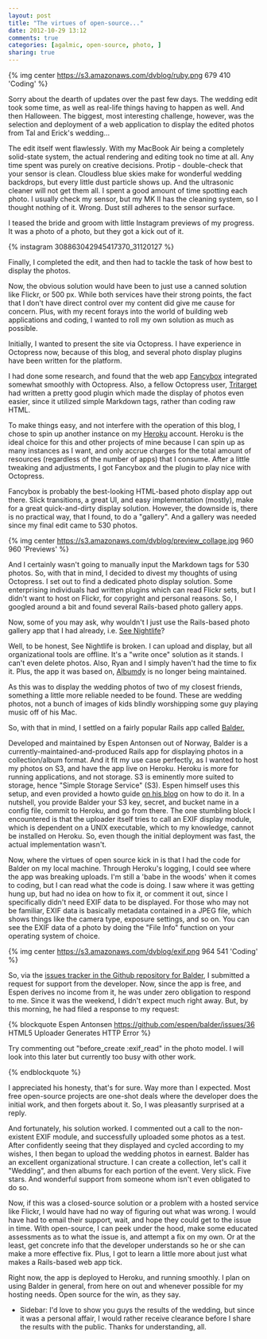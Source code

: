 ```yaml
---
layout: post
title: "The virtues of open-source..."
date: 2012-10-29 13:12
comments: true
categories: [agalmic, open-source, photo, ]
sharing: true
---
```


{% img center https://s3.amazonaws.com/dvblog/ruby.png 679 410 'Coding' %}

Sorry about the dearth of updates over the past few days. The wedding edit took some time, as well as real-life things having to happen as well. And then Halloween. The biggest, most interesting challenge, however, was the selection and deployment of a web application to display the edited photos from Tal and Erick's wedding...

<!-- more -->

The edit itself went flawlessly. With my MacBook Air being a completely solid-state system, the actual rendering and editing took no time at all. Any time spent was purely on creative decisions. Protip - double-check that your sensor is clean. Cloudless blue skies make for wonderful wedding backdrops, but every little dust particle shows up. And the ultrasonic cleaner will not get them all. I spent a good amount of time spotting each photo. I usually check my sensor, but my MK II has the cleaning system, so I thought nothing of it. Wrong. Dust still adheres to the sensor surface. 

I teased the bride and groom with little Instagram previews of my progress. It was a photo of a photo, but they got a kick out of it. 

{% instagram 308863042945417370_31120127 %}

Finally, I completed the edit, and then had to tackle the task of how best to display the photos. 

Now, the obvious solution would have been to just use a canned solution like Flickr, or 500 px. While both services have their strong points, the fact that I don't have direct control over my content did give me cause for concern. Plus, with my recent forays into the world of building web applications and coding, I wanted to roll my own solution as much as possible. 

Initially, I wanted to present the site via Octopress. I have experience in Octopress now, because of this blog, and several photo display plugins have been written for the platform. 

I had done some research, and found that the web app <a href="http://fancyapps.com/fancybox">Fancybox</a> integrated somewhat smoothly with Octopress. Also, a fellow Octopress user, <a href="http://tritarget.org/blog/2012/05/07/integrating-photos-into-octopress-using-fancybox-and-plugin/">Tritarget</a> had written a pretty good plugin which made the display of photos even easier, since it utilized simple Markdown tags, rather than coding raw HTML. 

To make things easy, and not interfere with the operation of this blog, I chose to spin up another instance on my <a href="http://heroku.com/">Heroku</a> account. Heroku is the ideal choice for this and other projects of mine because I can spin up as many instances as I want, and only accrue charges for the total amount of resources (regardless of the number of apps) that I consume. After a little tweaking and adjustments, I got Fancybox and the plugin to play nice with Octopress. 

Fancybox is probably the best-looking HTML-based photo display app out there. Slick transitions, a great UI, and easy implementation (mostly), make for a great quick-and-dirty display solution. However, the downside is, there is no practical way, that I found, to do a "gallery". And a gallery was needed since my final edit came to 530 photos. 

{% img center https://s3.amazonaws.com/dvblog/preview_collage.jpg 960 960 'Previews' %}

And I certainly wasn't going to manually input the Markdown tags for 530 photos. So, with that in mind, I decided to divest my thoughts of using Octopress. I set out to find a dedicated photo display solution. Some enterprising individuals had written plugins which can read Flickr sets, but I didn't want to host on Flickr, for copyright and personal reasons. So, I googled around a bit and found several Rails-based photo gallery apps.

Now, some of you may ask, why wouldn't I just use the Rails-based photo gallery app that I had already, i.e. <a href="http://seenightlife.com/">See Nightlife</a>?

Well, to be honest, See Nightlife is broken. I can upload and display, but all organizational tools are offline. It's a "write once" solution as it stands. I can't even delete photos. Also, Ryan and I simply haven't had the time to fix it. Plus, the app it was based on, <a href="https://github.com/rapind/albumdy">Albumdy</a> is no longer being maintained. 

As this was to display the wedding photos of two of my closest friends, something a little more reliable needed to be found. These are wedding photos, not a bunch of images of kids blindly worshipping some guy playing music off of his Mac. 

So, with that in mind, I settled on a fairly popular Rails app called <a href="http://balderapp.com/">Balder.</a>

Developed and maintained by Espen Antonsen out of Norway, Balder is a currently-maintained-and-produced Rails app for displaying photos in a collection/album format. And it fit my use case perfectly, as I wanted to host my photos on S3, and have the app live on Heroku. Heroku is more for running applications, and not storage. S3 is eminently more suited to storage, hence "Simple Storage Service" (S3). Espen himself uses this setup, and even provided a howto guide <a href="http://blog.inspired.no/rails-photo-gallery-balder-on-heroku-and-s3-726/">on his blog</a> on how to do it. In a nutshell, you provide Balder your S3 key, secret, and bucket name in a config file, commit to Heroku, and go from there. The one stumbling block I encountered is that the uploader itself tries to call an EXIF display module, which is dependent on a UNIX executable, which to my knowledge, cannot be installed on Heroku. So, even though the initial deployment was fast, the actual implementation wasn't. 

Now, where the virtues of open source kick in is that I had the code for Balder on my local machine. Through Heroku's logging, I could see where the app was breaking uploads. I'm still a 'babe in the woods' when it comes to coding, but I can read what the code is doing. I saw where it was getting hung up, but had no idea on how to fix it, or comment it out, since I specifically didn't need EXIF data to be displayed. For those who may not be familiar, EXIF data is basically metadata contained in a JPEG file, which shows things like the camera type, exposure settings, and so on. You can see the EXIF data of a photo by doing the "File Info" function on your operating system of choice. 

{% img center https://s3.amazonaws.com/dvblog/exif.png 964 541 'Coding' %}

So, via the <a href="https://github.com/espen/balder">issues tracker in the Github repository for Balder</a>, I submitted a request for support from the developer. Now, since the app is free, and Espen derives no income from it, he was under zero obligation to respond to me. Since it was the weekend, I didn't expect much right away. But, by this morning, he had filed a response to my request:

{% blockquote Espen Antonsen https://github.com/espen/balder/issues/36 HTML5 Uploader Generates HTTP Error %}

Try commenting out "before_create :exif_read" in the photo model. I will look into this later but currently too busy with other work.

{% endblockquote %}

I appreciated his honesty, that's for sure. Way more than I expected. Most free open-source projects are one-shot deals where the developer does the initial work, and then forgets about it. So, I was pleasantly surprised at a reply. 

And fortunately, his solution worked. I commented out a call to the non-existent EXIF module, and successfully uploaded some photos as a test. After confidently seeing that they displayed and cycled according to my wishes, I then began to upload the wedding photos in earnest. Balder has an excellent organizational structure. I can create a collection, let's call it "Wedding", and then albums for each portion of the event. Very slick. Five stars. And wonderful support from someone whom isn't even obligated to do so. 

Now, if this was a closed-source solution or a problem with a hosted service like Flickr, I would have had no way of figuring out what was wrong. I would have had to email their support, wait, and hope they could get to the issue in time. With open-source, I can peek under the hood, make some educated assessments as to what the issue is, and attempt a fix on my own. Or at the least, get concrete info that the developer understands so he or she can make a more effective fix. Plus, I got to learn a little more about just what makes a Rails-based web app tick. 

Right now, the app is deployed to Heroku, and running smoothly. I plan on using Balder in general, from here on out and whenever possible for my hosting needs. Open source for the win, as they say. 

* Sidebar: I'd love to show you guys the results of the wedding, but since it was a personal affair, I would rather receive clearance before I share the results with the public. Thanks for understanding, all. 
